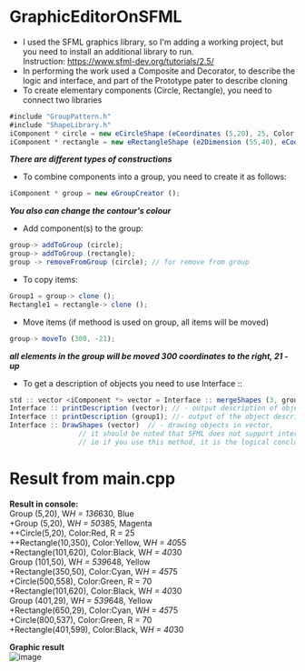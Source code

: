 # GraphicEditorOnSFML
- I used the SFML graphics library, so I'm adding a working project, but you need to install an additional library to run.  
Instruction: https://www.sfml-dev.org/tutorials/2.5/
- In performing the work used a Composite and Decorator, to describe the logic and interface, and part of the Prototype pater to describe cloning
- To create elementary components (Circle, Rectangle), you need to connect two libraries  
```javascript
#include "GroupPattern.h"  
#include "ShapeLibrary.h"  
iComponent * circle = new eCircleShape (eCoordinates (5,20), 25, Color :: Red);  
iComponent * rectangle = new eRectangleShape (e2Dimension (55,40), eCoordinates (10,350), Color :: Red);  
```
___There are different types of constructions___  
- To combine components into a group, you need to create it as follows:  
```javascript
iComponent * group = new eGroupCreator (); 
```
___You also can change the contour's colour___   
- Add component(s) to the group:  
```javascript
group-> addToGroup (circle);  
group-> addToGroup (rectangle);
group -> removeFromGroup (circle); // for remove from group
```
- To copy items:  
```javascript
Group1 = group-> clone ();  
Rectangle1 = rectangle-> clone ();  
```
- Move items (if methood is used on group, all items will be moved)
```javascript
group-> moveTo (300, -21);  
```
___all elements in the group will be moved 300 coordinates to the right, 21 - up___  
- To get a description of objects you need to use Interface ::  
```javascript
std :: vector <iComponent *> vector = Interface :: mergeShapes (3, group1, group3, group4); // - Merge objects into a vector  
Interface :: printDescription (vector); // - output description of objects in vector  
Interface :: printDescription (group1); //- output of the object description  
Interface :: DrawShapes (vector)  // - drawing objects in vector, 
				 // it should be noted that SFML does not support interrupting the console with graphics and program continuation,
			 	 // ie if you use this method, it is the logical conclusion of the program  
```
Result from main.cpp
=============
__Result in console:__  
Group (5,20), W*H = 136*630, Blue  
+Group (5,20), W*H = 50*385, Magenta  
++Circle(5,20), Color:Red, R = 25  
++Rectangle(10,350), Color:Yellow, W*H = 40*55  
+Rectangle(101,620), Color:Black, W*H = 40*30  
Group (101,50), W*H = 539*648, Yellow  
+Rectangle(350,50), Color:Cyan, W*H = 45*75  
+Circle(500,558), Color:Green, R = 70  
+Rectangle(101,620), Color:Black, W*H = 40*30  
Group (401,29), W*H = 539*648, Yellow  
+Rectangle(650,29), Color:Cyan, W*H = 45*75  
+Circle(800,537), Color:Green, R = 70  
+Rectangle(401,599), Color:Black, W*H = 40*30  

__Graphic result__  
![image](https://user-images.githubusercontent.com/76663676/167811871-120dd4b7-84df-4fea-a6c2-7294b5c9ede0.png)


